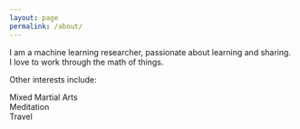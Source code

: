 ```yaml
---
layout: page
permalink: /about/
---
```


I am a machine learning researcher, passionate about learning and sharing. I love to work through the math of things.

Other interests include:

Mixed Martial Arts  
Meditation  
Travel  


